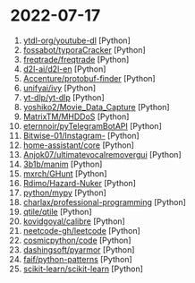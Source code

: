 # 2022-07-17

1. [ytdl-org/youtube-dl](https://github.com/ytdl-org/youtube-dl "Command-line program to download videos from YouTube.com and other video sites") [Python]
2. [fossabot/typoraCracker](https://github.com/fossabot/typoraCracker "A patch and keygen tools for typora.") [Python]
3. [freqtrade/freqtrade](https://github.com/freqtrade/freqtrade "Free, open source crypto trading bot") [Python]
4. [d2l-ai/d2l-en](https://github.com/d2l-ai/d2l-en "Interactive deep learning book with multi-framework code, math, and discussions. Adopted at 300 universities from 55 countries including Stanford, MIT, Harvard, and Cambridge.") [Python]
5. [Accenture/protobuf-finder](https://github.com/Accenture/protobuf-finder "IDA Pro plugin for reconstructing original .proto files from binary.") [Python]
6. [unifyai/ivy](https://github.com/unifyai/ivy "The Unified Machine Learning Framework") [Python]
7. [yt-dlp/yt-dlp](https://github.com/yt-dlp/yt-dlp "A youtube-dl fork with additional features and fixes") [Python]
8. [yoshiko2/Movie_Data_Capture](https://github.com/yoshiko2/Movie_Data_Capture "Local Movies Organizer") [Python]
9. [MatrixTM/MHDDoS](https://github.com/MatrixTM/MHDDoS "Best DDoS Attack Script Python3, (Cyber / DDos) Attack With 56 Methods") [Python]
10. [eternnoir/pyTelegramBotAPI](https://github.com/eternnoir/pyTelegramBotAPI "Python Telegram bot api.") [Python]
11. [Bitwise-01/Instagram-](https://github.com/Bitwise-01/Instagram- "Bruteforce attack for Instagram") [Python]
12. [home-assistant/core](https://github.com/home-assistant/core "🏡 Open source home automation that puts local control and privacy first.") [Python]
13. [Anjok07/ultimatevocalremovergui](https://github.com/Anjok07/ultimatevocalremovergui "GUI for a Vocal Remover that uses Deep Neural Networks.") [Python]
14. [3b1b/manim](https://github.com/3b1b/manim "Animation engine for explanatory math videos") [Python]
15. [mxrch/GHunt](https://github.com/mxrch/GHunt "🕵️‍♂️ Offensive Google framework.") [Python]
16. [Rdimo/Hazard-Nuker](https://github.com/Rdimo/Hazard-Nuker "A discord token nuker With loads of options that will screw an account up real bad, also has inbuilt massreport, GroupChat Spammer and Token/Password/Creditcard grabber and so much more!") [Python]
17. [python/mypy](https://github.com/python/mypy "Optional static typing for Python") [Python]
18. [charlax/professional-programming](https://github.com/charlax/professional-programming "A collection of full-stack resources for programmers.") [Python]
19. [qtile/qtile](https://github.com/qtile/qtile "🍪 A full-featured, hackable tiling window manager written and configured in Python (X11 + Wayland)") [Python]
20. [kovidgoyal/calibre](https://github.com/kovidgoyal/calibre "The official source code repository for the calibre ebook manager") [Python]
21. [neetcode-gh/leetcode](https://github.com/neetcode-gh/leetcode "Leetcode solutions") [Python]
22. [cosmicpython/code](https://github.com/cosmicpython/code "Example application code for the python architecture book") [Python]
23. [dashingsoft/pyarmor](https://github.com/dashingsoft/pyarmor "A tool used to obfuscate python scripts, bind obfuscated scripts to fixed machine or expire obfuscated scripts.") [Python]
24. [faif/python-patterns](https://github.com/faif/python-patterns "A collection of design patterns/idioms in Python") [Python]
25. [scikit-learn/scikit-learn](https://github.com/scikit-learn/scikit-learn "scikit-learn: machine learning in Python") [Python]
